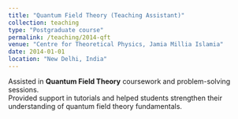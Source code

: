 ```yaml
---
title: "Quantum Field Theory (Teaching Assistant)"
collection: teaching
type: "Postgraduate course"
permalink: /teaching/2014-qft
venue: "Centre for Theoretical Physics, Jamia Millia Islamia"
date: 2014-01-01
location: "New Delhi, India"
---
```


Assisted in **Quantum Field Theory** coursework and problem-solving sessions.  
Provided support in tutorials and helped students strengthen their understanding of quantum field theory fundamentals.

